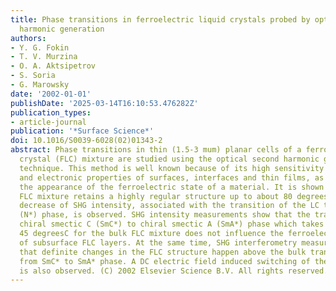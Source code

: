 ```yaml
---
title: Phase transitions in ferroelectric liquid crystals probed by optical second
  harmonic generation
authors:
- Y. G. Fokin
- T. V. Murzina
- O. A. Aktsipetrov
- S. Soria
- G. Marowsky
date: '2002-01-01'
publishDate: '2025-03-14T16:10:53.476282Z'
publication_types:
- article-journal
publication: '*Surface Science*'
doi: 10.1016/S0039-6028(02)01343-2
abstract: Phase transitions in thin (1.5-3 mum) planar cells of a ferroelectric liquid
  crystal (FLC) mixture are studied using the optical second harmonic generation (SHG)
  technique. This method is well known because of its high sensitivity to the structural
  and electronic properties of surfaces, interfaces and thin films, as well as to
  the appearance of the ferroelectric state of a material. It is shown that the studied
  FLC mixture retains a highly regular structure up to about 80 degreesC, when a sharp
  decrease of SHG intensity, associated with the transition of the LC to the nonpolar
  (N*) phase, is observed. SHG intensity measurements show that the transition from
  chiral smectic C (SmC*) to chiral smectic A (SmA*) phase which takes place at about
  45 degreesC for the bulk FLC mixture does not influence the ferroelectric state
  of subsurface FLC layers. At the same time, SHG interferometry measurements show
  that definite changes in the FLC structure happen above the bulk transition temperature
  from SmC* to SmA* phase. A DC electric field induced switching of the FLC cells
  is also observed. (C) 2002 Elsevier Science B.V. All rights reserved.
---
```

